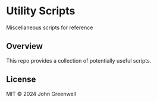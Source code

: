 # Utility Scripts

Miscellaneous scripts for reference

## Overview

This repo provides a collection of potentially useful scripts.

## License

MIT © 2024 John Greenwell